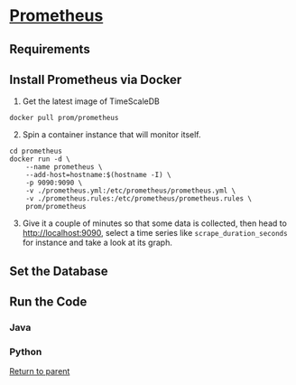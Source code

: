 # [Prometheus](https://prometheus.io)
## Requirements

## Install Prometheus via Docker
1. Get the latest image of TimeScaleDB
```
docker pull prom/prometheus
```

2. Spin a container instance that will monitor itself.
```
cd prometheus
docker run -d \
    --name prometheus \
    --add-host=hostname:$(hostname -I) \
    -p 9090:9090 \
    -v ./prometheus.yml:/etc/prometheus/prometheus.yml \
    -v ./prometheus.rules:/etc/prometheus/prometheus.rules \
    prom/prometheus
```

3. Give it a couple of minutes so that some data is collected, then head to [http://localhost:9090](http://localhost:9090), select a time series like `scrape_duration_seconds` for instance and take a look at its graph.
## Set the Database

## Run the Code
### Java

### Python

[Return to parent](../README.md)